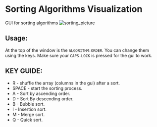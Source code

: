 # Sorting Algorithms Visualization
GUI for sorting algorithms
![sorting_picture](https://user-images.githubusercontent.com/101902014/200887573-fc67df01-0d97-4c1d-814c-8e6d20157b69.png)

## Usage:
At the top of the window is the `ALGORITHM:ORDER`. You can change them using the keys.
Make sure your `CAPS-LOCK` is pressed for the gui to work.

## KEY GUIDE:
- R - shuffle the array (columns in the gui) after a sort.
- SPACE - start the sorting process.
- A - Sort by ascending order.
- D - Sort By descending order.
- B - Bubble sort.
- I - Insertion sort.
- M - Merge sort.
- Q - Quick sort.
